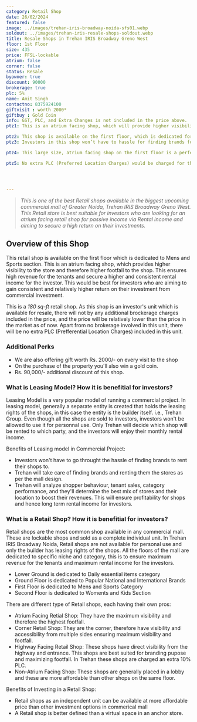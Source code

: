 ```yaml
---
category: Retail Shop
date: 26/02/2024
featured: false
image: ../images/trehan-iris-broadway-noida-sfs01.webp
soldout: ../images/trehan-iris-resale-shops-soldout.webp
title: Resale Shops in Trehan IRIS Broadway Greno West
floor: 1st Floor
size: 435
price: FFSL-lockable
atrium: false
corner: false
status: Resale
byowner: true
discount: 90000
brokerage: true
plc: 5%
name: Amit Singh
contactno: 8375924100
giftvisit : worth 2000*
giftbuy : Gold Coin
info: GST, PLC, and Extra Changes is not included in the price above.
ptz1: This is an atrium facing shop, which will provide higher visibility and footfall. Therefore, a rental yield for this shops can be expected.

ptz2: This shop is available on the first floor, which is dedicated for Mens and Sports retail shops only.
ptz3: Investors in this shop won’t have to hassle for finding brands for renting the shop to, this hassle will be taken care by the builder only.

ptz4: This large size, atrium facing shop on the first floor is a perfect match for an established mens and sports brand. Trehan already has tied up with multiple such brand for renting shops upon opening.

ptz5: No extra PLC (Preferred Location Charges) would be charged for this shop even though the shop is atrium facing and right beside the escalators.




---
```



> _This is one of the best Retail shops available in the biggest upcoming commercial mall of Greater Noida, Trehan IRIS Broadway Greno West. This Retail store is best suitable for investors who are looking for an atrium facing retail shop for passive income via Rental income and aiming to secure a high return on their investments._

## Overview of this Shop

This retail shop is available on the first floor which is dedicated to Mens and Sports section. This is an atrium facing shop, which provides higher visibility to the store and therefore higher footfall to the shop. This ensures high revenue for the tenants and secure a higher and consistent rental income for the investor. This would be best for investors who are aiming to gain consistent and relatively higher return on their investment from commercial investment.

This is a _180 sq-ft_ retail shop. As this shop is an investor's unit which is available for resale, there will not by any additional brockerage charges included in the price, and the price will be relatively lower than the price in the market as of now. Apart from no brokerage involved in this unit, there will be no extra PLC (Prefferential Location Charges) included in this unit.

### Additional Perks
* We are also offering gift worth Rs. 2000/- on every visit to the shop
* On the purchase of the property you'll also win a gold coin.
* Rs. 90,000/- additional discount of this shop.

### What is Leasing Model? How it is benefitial for investors?
Leasing Model is a very popular model of running a commercial project. In leasing model, generally a separate entity is created that holds the leasing rights of the shops, in this case the entity is the builder itself. i.e., Trehan Group. Even though all the shops are sold to investors, investors won't be allowed to use it for personnal use. Only Trehan will decide which shop will be rented to which party, and the investors will enjoy their monthly rental income.

Benefits of Leasing model in Commercial Project:
* Investors won't have to go throught the hassle of finding brands to rent their shops to.
* Trehan will take care of finding brands and renting them the stores as per the mall design.
* Trehan will analyze shopper behaviour, tenant sales, category performance, and they'll determine the best mix of stores and their location to boost their revenues. This will ensure profitability for shops and hence long term rental income for investors.

### What is a Retail Shop? How it is benefitial for investors?
Retail shops are the most common shop available in any commercial mall. These are lockable shops and sold as a complete individual unit. In Trehan IRIS Broadway Noida, Retail shops are not available for personal use and only the builder has leasing rights of the shops. All the floors of the mall are dedicated to specific niche and category, this is to ensure maximum revenue for the tenants and maximum rental income for the investors.
* Lower Ground is dedicated to Daily essential items category
* Ground Floor is dedicated to Popular National and International Brands
* First Floor is dedicated to Mens and Sports Category
* Second Floor is dedicated to Woments and Kids Section

There are different type of Retail shops, each having their own pros:
* Atrium Facing Retial Shop: They have the maximum visibility and therefore the highest footfall.
* Corner Retail Shop: They are the corner, therefore have visibility and accessibility from multiple sides ensuring maximum visibility and footfall.
* Highway Facing Retail Shop: These shops have direct visibility from the highway and entrance. This shops are best suited for branding pupose and maximizing footfall. In Trehan these shops are charged an extra 10% PLC.
* Non-Atrium Facing Shop: These shops are generally placed in a lobby and these are more affordable than other shops on the same floor.

Benefits of Investing in a Retail Shop:
* Retail shops as an independent unit can be available at more affordable price than other investment options in commerical mall
* A Retail shop is better defined than a virtual space in an anchor store.